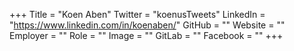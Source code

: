 +++
Title = "Koen Aben"
Twitter = "koenusTweets"
LinkedIn = "https://www.linkedin.com/in/koenaben/"
GitHub = ""
Website = ""
Employer = ""
Role = ""
Image = ""
GitLab = ""
Facebook = ""
+++
